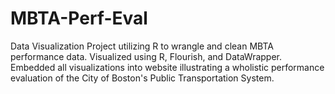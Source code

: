 # MBTA-Perf-Eval
Data Visualization Project utilizing R to wrangle and clean MBTA performance data. Visualized using R, Flourish, and DataWrapper. Embedded all visualizations into website illustrating a wholistic performance evaluation of the City of Boston's Public Transportation System.
